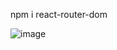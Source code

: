 npm i react-router-dom

![image](https://github.com/user-attachments/assets/b3b42a3d-af61-475d-9844-d9c23def3554)
